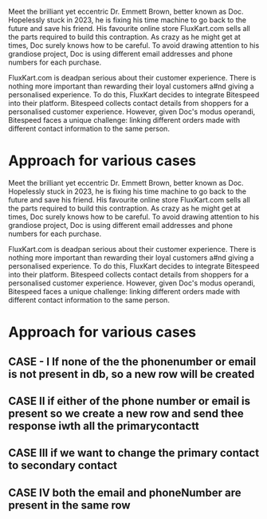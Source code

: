Meet the brilliant yet eccentric Dr. Emmett Brown, better known as Doc. Hopelessly stuck in 2023, he is fixing his
time machine to go back to the future and save his friend. His favourite online store FluxKart.com sells all the
parts required to build this contraption. As crazy as he might get at times, Doc surely knows how to be careful. To
avoid drawing attention to his grandiose project, Doc is using different email addresses and phone numbers for
each purchase.

FluxKart.com is deadpan serious about their customer experience. There is nothing more important than
rewarding their loyal customers a#nd giving a personalised experience. To do this, FluxKart decides to integrate
Bitespeed into their platform. Bitespeed collects contact details from shoppers for a personalised customer
experience.
However, given Doc's modus operandi, Bitespeed faces a unique challenge: linking different orders made with
different contact information to the same person.

# Approach for various cases
Meet the brilliant yet eccentric Dr. Emmett Brown, better known as Doc. Hopelessly stuck in 2023, he is fixing his
time machine to go back to the future and save his friend. His favourite online store FluxKart.com sells all the
parts required to build this contraption. As crazy as he might get at times, Doc surely knows how to be careful. To
avoid drawing attention to his grandiose project, Doc is using different email addresses and phone numbers for
each purchase.

FluxKart.com is deadpan serious about their customer experience. There is nothing more important than
rewarding their loyal customers a#nd giving a personalised experience. To do this, FluxKart decides to integrate
Bitespeed into their platform. Bitespeed collects contact details from shoppers for a personalised customer
experience.
However, given Doc's modus operandi, Bitespeed faces a unique challenge: linking different orders made with
different contact information to the same person.

# Approach for various cases

## CASE - I If none of the the phonenumber or email is not present in db, so a new row will be created

## CASE II if either of the phone number or email is present so we create a new row and send thee response iwth all the primarycontactt

## CASE III if we want to change the primary contact to secondary contact

## CASE IV both the email and phoneNumber are present in the same row

